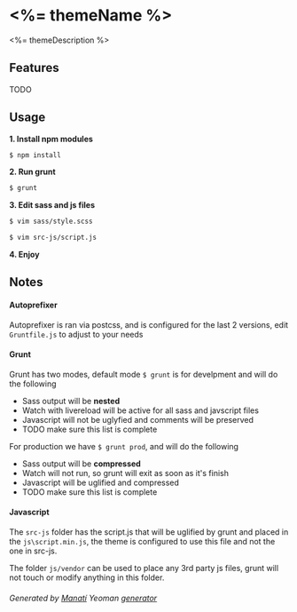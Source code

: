 <%= themeName %>
=============

<%= themeDescription %>

## Features
TODO

## Usage
**1. Install npm modules**

``` sh
$ npm install
```

**2. Run grunt**
``` sh
$ grunt
```

**3. Edit sass and js files**
``` sh
$ vim sass/style.scss
```
``` sh
$ vim src-js/script.js
```

**4. Enjoy**


## Notes

#### Autoprefixer
Autoprefixer is ran via postcss, and is configured for the last 2 versions, edit `Gruntfile.js` to adjust to your needs

#### Grunt
Grunt has two modes, default mode `$ grunt` is for develpment and will do the following

* Sass output will be **nested**
* Watch with livereload will be active for all sass and javscript files
* Javascript will not be uglyfied and comments will be preserved
* TODO make sure this list is complete

For production we have `$ grunt prod`, and will do the following

* Sass output will be **compressed**
* Watch will not run, so grunt will exit as soon as it's finish
* Javascript will be uglified and compressed
* TODO make sure this list is complete

#### Javascript
The `src-js` folder has the script.js that will be uglified by grunt and placed in the `js\script.min.js`, the theme is configured to use this file and not the one in src-js.

The folder `js/vendor` can be used to place any 3rd party js files, grunt will not touch or modify anything in this folder.

###### Generated by [Manatí](http://www.estudiomanati.com/) Yeoman [generator](https://github.com/ManatiCR/generator-manati-theme)
